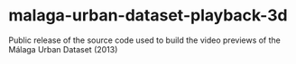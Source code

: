 # malaga-urban-dataset-playback-3d
Public release of the source code used to build the video previews of the Málaga Urban Dataset (2013)
